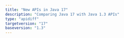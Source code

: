 ```yaml
---
title: "New APIs in Java 17"
description: "Comparing Java 17 with Java 1.3 APIs"
type: "apidiff"
targetversion: "17"
baseversion: "1.3"
---
```

